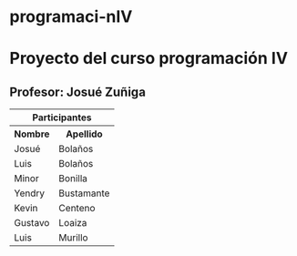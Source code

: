 # programaci-nIV
<h1>Proyecto del curso programación IV</h1>
<h2>Profesor: Josué Zuñiga</h2>

  <table>
  <tr>
    <th colspan="2">
      Participantes
    </th>
  </tr>
  <tr>
    <th>
      Nombre
    </td>
    <th>
      Apellido
    </td>
  </tr>
  <tr>
    <td>
      Josué
    </td>
    <td>
      Bolaños
    </td>
  </tr>
  <tr>
      <td>
        Luis 
      </td>
      <td>
        Bolaños
      </td>
    </tr>
  <tr>
      <td>
        Minor
      </td>
      <td>
        Bonilla
      </td>
    </tr>
  <tr>
      <td>
        Yendry 
      </td>
      <td>
        Bustamante
      </td>
    </tr>
  <tr>
      <td>
        Kevin 
      </td>
      <td>
        Centeno
      </td>
    </tr>
  <tr>
      <td>
        Gustavo 
      </td>
      <td>
        Loaiza
      </td>
    </tr>
  <tr>
      <td>
        Luis 
      </td>
      <td>
        Murillo
      </td>
    </tr>
  </table>
